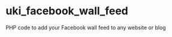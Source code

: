 uki_facebook_wall_feed
======================

PHP code to add your Facebook wall feed to any website or blog
